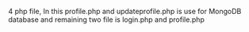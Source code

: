 4 php file, In this profile.php and updateprofile.php is use for MongoDB database and remaining two file is login.php and profile.php
